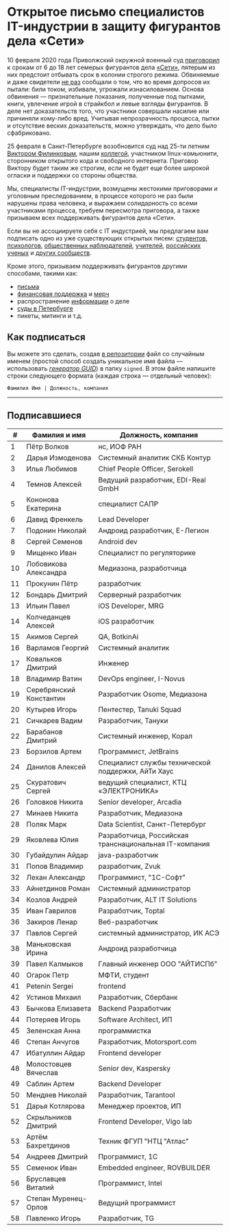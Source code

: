 # Открытое письмо специалистов IT-индустрии в защиту фигурантов дела «Сети» 

10 февраля 2020 года Приволжский окружной военный суд [приговорил](https://zona.media/news/2020/02/10/pnz18) к срокам от 6 до 18 лет семерых фигурантов дела [«Сети»](https://meduza.io/feature/2018/06/14/ya-sdalsya-prakticheski-srazu-kak-fsb-pod-pytkami-vybivaet-priznaniya-u-antifashistov), пятерым из них предстоит отбывать срок в колонии строгого режима. Обвиняемые и даже свидетели [не раз](https://twitter.com/sssmirnov/status/1226767770668404736) сообщали о том, что во время допросов их пытали: били током, избивали, угрожали изнасилованием. Основа обвинения — признательные показания, полученные под пытками, книги, увлечение игрой в страйкбол и левые взгляды фигурантов. В деле нет доказательств того, что участники совершали насилие или причиняли кому-либо вред. Учитывая непрозрачность процесса, пытки и отсутствие веских доказательств, можно утверждать, что дело было сфабриковано. 

25 февраля в Санкт-Петербурге возобновится суд над 25-ти летним [Виктором Филинковым](https://rupression.com/person/viktor-filinkov/), нашим [коллегой](https://github.com/RussianBruteForce), участником linux-комьюнити, сторонником открытого кода и свободного интернета. Приговор Виктору будет таким же строгим, если не будет еще более широкой огласки и поддержки со стороны общества. 

Мы, специалисты IT-индустрии, возмущены жестокими приговорами и уголовным преследованием, в процессе которого не раз были нарушены права человека, и выражаем солидарность со всеми участниками процесса, требуем пересмотра приговора, а также призываем всех поддерживать фигурантов дела «Сети». 

Если вы не ассоциируете себя с IT индустрией, мы предлагаем вам подписать одно из уже существующих открытых писем: [студентов](https://doxajournal.ru/support_networkcase), [психологов](https://docs.google.com/forms/d/e/1FAIpQLSfS7j5wJEcY3uggSpL4yp9YHuYKyVTrZLP_WBbnyytx5O9z-A/viewform), [общественных наблюдателей](https://www.facebook.com/story.php?story_fbid=2670390803075933&id=100003151178607), [учителей](https://pedagog-prof.org/novosti/privlech-vinovnykh-v-primenenii-pytok-zayavlenie-profsoyuza-uchitel-po-delu-seti), [российских ученых](http://scientific.ru/zayavlenie-po-delu-seti/) и [других сообществ](https://rupression.com/2020/02/15/we-are-network/).

Кроме этого, призываем поддерживать фигурантов другими способами, такими как: 
* [письма](http://rosuznik.org/arrests)
* [финансовая поддержка](https://rupression.com/support/) и [мерч](https://rupression.com/merch/)
* распространение [информации](https://rupression.com/kak-fsb-fabrikuet-delo-terrorizme-protiv-antifashistov-v-rossii/) о деле
* [суды в Петербурге](https://afisha.zona.media/)
* пикеты, митинги и т.д.

## Как подписаться

Вы можете это сделать, создав [в репозитории](https://github.com/developers-against-repressions/network-case) файл со случайным именем (простой способ создать уникальное имя файла — использовать *[генератор GUID](https://www.guidgenerator.com/online-guid-generator.aspx)*) в папку `signed`. В этом файле напишите строки
следующего формата (каждая строка — отдельный человек):
```
Фамилия Имя | Должность, компания
```

***

## Подписавшиеся

| #    | Фамилия и имя                      |  Должность, компания                    |
|------|------------------------------------|-----------------------------------------|
| 1    | Пётр Волков              | нс, ИОФ РАН                     |
| 2    | Дарья Измоденова    | Системный аналитик СКБ Контур |
| 3    | Илья Любимов            | Chief People Officer, Serokell          |
| 4    | Темнов Алексей        | Ведущий разработчик, EDI-Real GmbH |
| 5    | Кононова Екатерина | специалист САПР           |
| 6    | Давид Френкель        | Lead Developer                          |
| 7    | Подонин Николай      | Андроид разработчик, Е-Легион |
| 8    | Сергей Семенов        | Android dev                             |
| 9    | Мищенко Иван            | Специалист по регуляторике |
| 10   | Лобовикова Александра | Медиазона, разработчица |
| 11   | Прокунин Пётр          | разработчик                  |
| 12   | Бондарь Дмитрий      | Серверный разработчик |
| 13   | Ильин Павел              | iOS Developer, MRG                      |
| 14   | Колчеданцев Алексей | iOS разработчик              |
| 15   | Акимов Сергей          | QA, BotkinAi                            |
| 16   | Варламов Георгий    | Системный аналитик     |
| 17   | Ковальков Дмитрий  | Инженер                          |
| 18   | Владимир Ватин        | DevOps engineer, I-Novus                |
| 19   | Серебрянский Константин | Разработчик Osome, Медиазона |
| 20   | Кутырев Игорь          | Пентестер, Tanuki Squad        |
| 21   | Сичкарев Вадим        | Разработчик, Тануки    |
| 22   | Барабанов Дмитрий  | Системный инженер, Корал |
| 23   | Борзилов Артем        | Программист, JetBrains       |
| 24   | Данилов Алексей      | Специалист службы технической поддержки, АйТи Хаус |
| 25   | Скуратович Сергей  | ведущий специалист, КТЦ «ЭЛЕКТРОНИКА» |
| 26   | Головков Никита      | Senior developer, Arcadia               |
| 27   | Минаев Никита          | Разработчик, Медиазона |
| 28   | Поляк Марк                | Data Scientist, Санкт-Петербург |
| 29   | Яковлева Юлия          | Разработчица, Российская транснациональная IT-компания |
| 30   | Губайдулин Айдар    | java-разработчик             |
| 31   | Попов Владимир        | разработчик, Zvuk            |
| 32   | Лехан Александр      | Программист, "1С-Софт"  |
| 33   | Айнетдинов Роман    | Системный администратор |
| 34   | Козлов Андрей          | Разработчик, ALT IT Solutions |
| 35   | Иван Гаврилов          | Разработчик, Toptal          |
| 36   | Закиров Ленар          | Веб-разработчик           |
| 37   | Павлов Сергей          | системный администратор, ИК АСЭ |
| 38   | Маньковская Ирина  | Андроид разработчица |
| 39   | Павел Калмыков        | Главный инженер ООО "АЙТИСПб" |
| 40   | Огарок Петр              | МФТИ, студент                |
| 41   | Petenin Sergei                     | frontend                                |
| 42   | Устинов Михаил        | Разработчик, Сбербанк |
| 43   | Бычкова Елизавета  | Backend Разработчик          |
| 44   | Потеряев Игорь        | Software Architect, ИП                |
| 45   | Зеленская Анна        | программистка              |
| 46   | Степан Анчугов        | Разработчик, Motorsport.com  |
| 47   | Ибатуллин Айдар      | Frontend developer                      |
| 48   | Молостовцев Вячеслав | Senior dev, Kaspersky                   |
| 49   | Саблин Артем            | Backend Developer                       |
| 50   | Мендяев Николай      | Разработчик, Tarantool       |
| 51   | Дарья Котлярова      | Менеджер проектов, ИП |
| 52   | Скрыльников Дмитрий | Frontend Developer, Vigo lab            |
| 53   | Артём Бахретдинов  | Техник ФГУП "НТЦ "Атлас" |
| 54   | Андреев Дмитрий      | Программист, 1С             |
| 55   | Семенюк Иван            | Embedded engineer, ROVBUILDER           |
| 56   | Бруславцев Виталий | Программист, Intel           |
| 57   | Степан Муренец-Орлов | Ведущий программист   |
| 58   | Павленко Игорь        | Разработчик, TG              |

